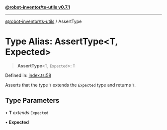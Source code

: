 [**@robot-inventor/ts-utils v0.7.1**](../README.md)

***

[@robot-inventor/ts-utils](../README.md) / AssertType

# Type Alias: AssertType\<T, Expected\>

> **AssertType**\<`T`, `Expected`\>: `T`

Defined in: [index.ts:58](https://github.com/Robot-Inventor/ts-utils/blob/ad2e1d60c0ccfd090c9dc7d5610dfc4951fff7dc/src/index.ts#L58)

Asserts that the type `T` extends the `Expected` type and returns `T`.

## Type Parameters

• **T** *extends* `Expected`

• **Expected**
